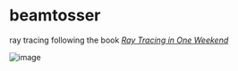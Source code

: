 # beamtosser
ray tracing following the book [_Ray Tracing in One Weekend_](https://raytracing.github.io/books/RayTracingInOneWeekend.html)


![image](https://user-images.githubusercontent.com/89025008/227742337-05548f3e-1a4a-440e-b5bd-8ef898a803a4.png)

